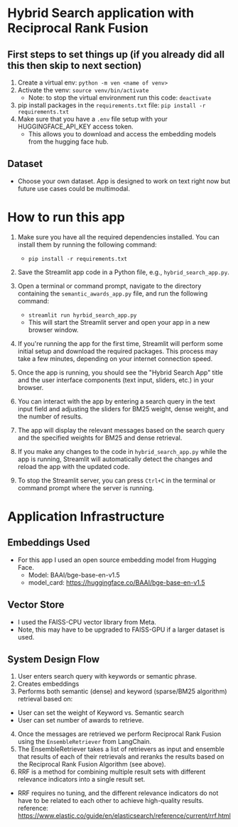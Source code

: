 # Hybrid Search application with Reciprocal Rank Fusion

## First steps to set things up (if you already did all this then skip to next section)
1. Create a virtual env: `python -m ven <name of venv>`
2. Activate the venv: `source venv/bin/activate`
    * Note: to stop the virtual environment run this code: `deactivate`
3. pip install packages in the `requirements.txt` file: `pip install -r requirements.txt`
4. Make sure that you have a `.env` file setup with your HUGGINGFACE_API_KEY access token. 
    * This allows you to download and access the embedding models from the hugging face hub. 


## Dataset
* Choose your own dataset. App is designed to work on text right now but future use cases could be multimodal.


# How to run this app

1. Make sure you have all the required dependencies installed. You can install them by running the following command:
    * `pip install -r requirements.txt`

2. Save the Streamlit app code in a Python file, e.g., `hybrid_search_app.py`.

3. Open a terminal or command prompt, navigate to the directory containing the `semantic_awards_app.py` file, and run the following command:
    * `streamlit run hyrbid_search_app.py`
    * This will start the Streamlit server and open your app in a new browser window.

4. If you're running the app for the first time, Streamlit will perform some initial setup and download the required packages. This process may take a few minutes, depending on your internet connection speed.

5. Once the app is running, you should see the "Hybrid Search App" title and the user interface components (text input, sliders, etc.) in your browser.

6. You can interact with the app by entering a search query in the text input field and adjusting the sliders for BM25 weight, dense weight, and the number of results.

7. The app will display the relevant messages based on the search query and the specified weights for BM25 and dense retrieval.

8. If you make any changes to the code in `hybrid_search_app.py` while the app is running, Streamlit will automatically detect the changes and reload the app with the updated code.

9. To stop the Streamlit server, you can press `Ctrl+C` in the terminal or command prompt where the server is running.

# Application Infrastructure

## Embeddings Used
* For this app I used an open source embedding model from Hugging Face.
    * Model: BAAI/bge-base-en-v1.5
    * model_card: https://huggingface.co/BAAI/bge-base-en-v1.5 
 
## Vector Store
* I used the FAISS-CPU vector library from Meta.
* Note, this may have to be upgraded to FAISS-GPU if a larger dataset is used.
 
## System Design Flow
1. User enters search query with keywords or semantic phrase. 
2. Creates embeddings
3. Performs both semantic (dense) and keyword (sparse/BM25 algorithm) retrieval based on:
  * User can set the weight of Keyword vs. Semantic search
  * User can set number of awards to retrieve.
4. Once the messages are retrieved we perform Reciprocal Rank Fusion using the `EnsembleRetriever` from LangChain. 
5. The EnsembleRetriever takes a list of retrievers as input and ensemble that results of each of their retrievals and reranks the results based on the Reciprocal Rank Fusion Algorithm (see above). 
6. RRF is a method for combining multiple result sets with different relevance indicators into a single result set.
  * RRF requires no tuning, and the different relevance indicators do not have to be related to each other to achieve high-quality results.
reference: https://www.elastic.co/guide/en/elasticsearch/reference/current/rrf.html
